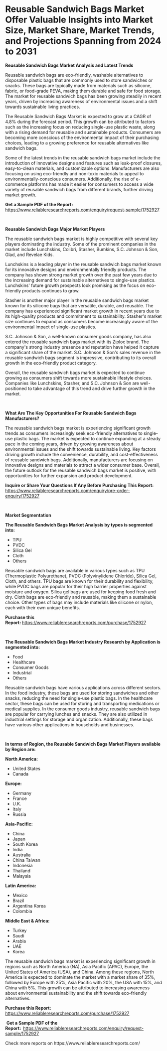 <p><h1>Reusable Sandwich Bags Market Offer Valuable Insights into Market Size, Market Share, Market Trends, and Projections Spanning from 2024 to 2031</h1></p><p><strong>Reusable Sandwich Bags Market Analysis and Latest Trends</strong></p>
<p><p>Reusable sandwich bags are eco-friendly, washable alternatives to disposable plastic bags that are commonly used to store sandwiches or snacks. These bags are typically made from materials such as silicone, fabric, or food-grade PEVA, making them durable and safe for food storage. The market for reusable sandwich bags has been growing steadily in recent years, driven by increasing awareness of environmental issues and a shift towards sustainable living practices.</p><p>The Reusable Sandwich Bags Market is expected to grow at a CAGR of 4.8% during the forecast period. This growth can be attributed to factors such as the increasing focus on reducing single-use plastic waste, along with a rising demand for reusable and sustainable products. Consumers are becoming more conscious of the environmental impact of their purchasing choices, leading to a growing preference for reusable alternatives like sandwich bags.</p><p>Some of the latest trends in the reusable sandwich bags market include the introduction of innovative designs and features such as leak-proof closures, easy-to-clean materials, and customizable options. Manufacturers are also focusing on using eco-friendly and non-toxic materials to appeal to environmentally-conscious consumers. Additionally, the rise of e-commerce platforms has made it easier for consumers to access a wide variety of reusable sandwich bags from different brands, further driving market growth.</p></p>
<p><strong>Get a Sample PDF of the Report:&nbsp;</strong> <a href="https://www.reliableresearchreports.com/enquiry/request-sample/1752927">https://www.reliableresearchreports.com/enquiry/request-sample/1752927</a></p>
<p>&nbsp;</p>
<p><strong>Reusable Sandwich Bags Major Market Players</strong></p>
<p><p>The reusable sandwich bags market is highly competitive with several key players dominating the industry. Some of the prominent companies in the market include Lunchskins, Colibri, Stasher, Bumkins, S.C. Johnson & Son, Glad, and Revelae Kids.</p><p>Lunchskins is a leading player in the reusable sandwich bags market known for its innovative designs and environmentally friendly products. The company has shown strong market growth over the past few years due to the increasing demand for sustainable alternatives to single-use plastics. Lunchskins' future growth prospects look promising as the focus on eco-friendly products continues to grow.</p><p>Stasher is another major player in the reusable sandwich bags market known for its silicone bags that are versatile, durable, and reusable. The company has experienced significant market growth in recent years due to its high-quality products and commitment to sustainability. Stasher's market size continues to expand as consumers become increasingly aware of the environmental impact of single-use plastics.</p><p>S.C. Johnson & Son, a well-known consumer goods company, has also entered the reusable sandwich bags market with its Ziploc brand. The company's strong industry presence and reputation have helped it capture a significant share of the market. S.C. Johnson & Son's sales revenue in the reusable sandwich bags segment is impressive, contributing to its overall growth in the eco-friendly product category.</p><p>Overall, the reusable sandwich bags market is expected to continue growing as consumers shift towards more sustainable lifestyle choices. Companies like Lunchskins, Stasher, and S.C. Johnson & Son are well-positioned to take advantage of this trend and drive further growth in the market.</p></p>
<p>&nbsp;</p>
<p><strong>What Are The Key Opportunities For Reusable Sandwich Bags Manufacturers?</strong></p>
<p><p>The reusable sandwich bags market is experiencing significant growth trends as consumers increasingly seek eco-friendly alternatives to single-use plastic bags. The market is expected to continue expanding at a steady pace in the coming years, driven by growing awareness about environmental issues and the shift towards sustainable living. Key factors driving growth include the convenience, durability, and cost-effectiveness of reusable sandwich bags. Additionally, manufacturers are focusing on innovative designs and materials to attract a wider consumer base. Overall, the future outlook for the reusable sandwich bags market is positive, with opportunities for further expansion and product development.</p></p>
<p><strong>Inquire or Share Your Questions If Any Before Purchasing This Report:</strong> <a href="https://www.reliableresearchreports.com/enquiry/pre-order-enquiry/1752927">https://www.reliableresearchreports.com/enquiry/pre-order-enquiry/1752927</a></p>
<p>&nbsp;</p>
<p><strong>Market Segmentation</strong></p>
<p><strong>The Reusable Sandwich Bags Market Analysis by types is segmented into:</strong></p>
<p><ul><li>TPU</li><li>PVDC</li><li>Silica Gel</li><li>Cloth</li><li>Others</li></ul></p>
<p><p>Reusable sandwich bags are available in various types such as TPU (Thermoplastic Polyurethane), PVDC (Polyvinylidene Chloride), Silica Gel, Cloth, and others. TPU bags are known for their durability and flexibility, while PVDC bags are popular for their high barrier properties against moisture and oxygen. Silica gel bags are used for keeping food fresh and dry. Cloth bags are eco-friendly and reusable, making them a sustainable choice. Other types of bags may include materials like silicone or nylon, each with their own unique benefits.</p></p>
<p><strong>Purchase this Report:&nbsp;</strong><a href="https://www.reliableresearchreports.com/purchase/1752927">https://www.reliableresearchreports.com/purchase/1752927</a></p>
<p>&nbsp;</p>
<p><strong>The Reusable Sandwich Bags Market Industry Research by Application is segmented into:</strong></p>
<p><ul><li>Food</li><li>Healthcare</li><li>Consumer Goods</li><li>Industrial</li><li>Others</li></ul></p>
<p><p>Reusable sandwich bags have various applications across different sectors. In the food industry, these bags are used for storing sandwiches and other snacks, reducing the need for single-use plastic bags. In the healthcare sector, these bags can be used for storing and transporting medications or medical supplies. In the consumer goods industry, reusable sandwich bags are popular for carrying lunches and snacks. They are also utilized in industrial settings for storage and organization. Additionally, these bags have various other applications in households and businesses.</p></p>
<p>&nbsp;</p>
<p><strong>In terms of Region, the Reusable Sandwich Bags Market Players available by Region are:</strong></p>
<p>
    <p> <strong> North America: </strong>
        <ul>
            <li>United States</li>
            <li>Canada</li>
        </ul>
        </p> 
    <p> <strong> Europe: </strong>
        <ul>
            <li>Germany</li>
            <li>France</li>
            <li>U.K.</li>
            <li>Italy</li>
            <li>Russia</li>
        </ul>
        </p> 
    <p> <strong> Asia-Pacific: </strong>
        <ul>
            <li>China</li>
            <li>Japan</li>
            <li>South Korea</li>
            <li>India</li>
            <li>Australia</li>
            <li>China Taiwan</li>
            <li>Indonesia</li>
            <li>Thailand</li>
            <li>Malaysia</li>
        </ul>
        </p> 
    <p> <strong> Latin America: </strong>
        <ul>
            <li>Mexico</li>
            <li>Brazil</li>
            <li>Argentina Korea</li>
            <li>Colombia</li>
        </ul>
        </p> 
    <p> <strong> Middle East & Africa: </strong>
        <ul>
            <li>Turkey</li>
            <li>Saudi</li>
            <li>Arabia</li>
            <li>UAE</li>
            <li>Korea</li>
        </ul>
    </p>
    </p>
<p><p>The reusable sandwich bags market is experiencing significant growth in regions such as North America (NA), Asia Pacific (APAC), Europe, the United States of America (USA), and China. Among these regions, North America is expected to dominate the market with a market share of 35%, followed by Europe with 25%, Asia Pacific with 20%, the USA with 15%, and China with 5%. This growth can be attributed to increasing awareness about environmental sustainability and the shift towards eco-friendly alternatives.</p></p>
<p><strong>Purchase this Report: </strong><a href="https://www.reliableresearchreports.com/purchase/1752927">https://www.reliableresearchreports.com/purchase/1752927</a></p>
<p>&nbsp;<strong>Get a Sample PDF of the Report:&nbsp;&nbsp;</strong><a href="https://www.reliableresearchreports.com/enquiry/request-sample/1752927">https://www.reliableresearchreports.com/enquiry/request-sample/1752927</a></p>
<p><strong></strong></p>
<p>Check more reports on https://www.reliableresearchreports.com/</p>